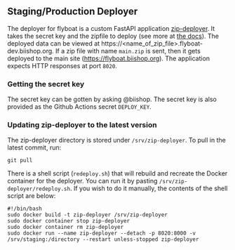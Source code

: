 ## Staging/Production Deployer

The deployer for flyboat is a custom FastAPI application [zip-deployer](https://github.com/PythonCoderAS/zip-deployer). It takes the secret key and the zipfile to deploy (see more at [the docs](https://flyboat-dev.biishop.org/docs)). The deployed data can be viewed at https://<name_of_zip_file>.flyboat-dev.biishop.org. If a zip file with name `main.zip` is sent, then it gets deployed to the main site (https://flyboat.biishop.org). The application expects HTTP responses at port `8020`.

### Getting the secret key

The secret key can be gotten by asking @biishop. The secret key is also provided as the Github Actions secret `DEPLOY_KEY`. 

### Updating zip-deployer to the latest version
The zip-deployer directory is stored under `/srv/zip-deployer`. To pull in the latest commit, run:
```shell
git pull
```

There is a shell script (`redeploy.sh`) that will rebuild and recreate the Docker container for the deployer. You can run it by pasting `/srv/zip-deployer/redeploy.sh`. If you wish to do it manually, the contents of the shell script are below:

```shell
#!/bin/bash
sudo docker build -t zip-deployer /srv/zip-deployer
sudo docker container stop zip-deployer
sudo docker container rm zip-deployer
sudo docker run --name zip-deployer --detach -p 8020:8000 -v /srv/staging:/directory --restart unless-stopped zip-deployer
```
